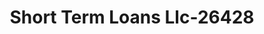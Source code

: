 ---
f_zip-code: 60131
f_state-code: IL
title: Short Term Loans Llc-26428
f_phone: 847-759-4600
f_city-only: Franklin Park
f_address: 9701 Franklin Avenue Franklin Park
f_location-unique-id: '26428'
slug: short-term-loans-llc-26428
updated-on: '2024-05-30T13:46:58.046Z'
created-on: '2024-05-30T13:36:59.803Z'
published-on: '2024-05-30T13:54:32.469Z'
f_city-state: cms/city/franklin-park-il.md
f_company: cms/company/short-term-loans-llc.md
f_state: cms/state/illinois.md
layout: '[payday-loan].html'
tags: payday-loan
---